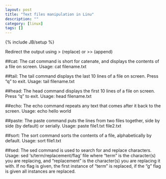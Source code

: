 ```yaml
---
layout: post
title: "Text files manipulation in Linu"
description: ""
category: [linux]
tags: []
---
```

{% include JB/setup %}


Redirect the output using > (replace) or >> (append)

##cat:
The cat command is short for catenate, and displays the contents of a file on screen.
Usage: cat filename.txt

##tail:
The tail command displays the last 10 lines of a file on screen. Press “q” to exit.
Usage: tail filename.txt

##head:
The head command displays the first 10 lines of a file on screen. Press “q” to exit.
Usage: head filename.txt

##echo:
The echo command repeats any text that comes after it back to the screen.
Usage: echo hello world

##paste:
The paste command puts the lines from two files together, side by side (by default) or
serially.
Usage: paste file1.txt file2.txt

##sort:
The sort command sorts the contents of a file, alphabetically by default.
Usage: sort file1.txt

##sed:
The sed command is used to search for and replace characters.
Usage: sed ‘s/term/replacement/flag’ file where “term” is the character(s) you are replacing,
and “replacement” is the character(s) you are replacing it with. If no flag is given, the first
instance of “term” is replaced, if the “g” flag is given all instances are replaced.